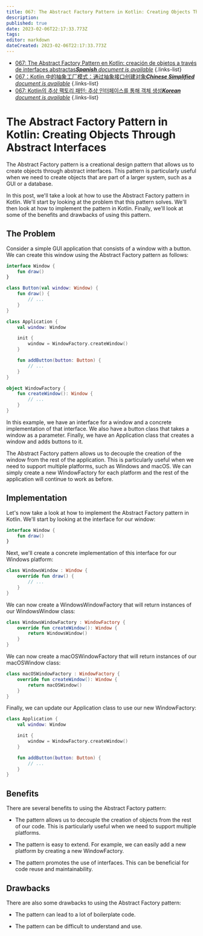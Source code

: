 ```yaml
---
title: 067: The Abstract Factory Pattern in Kotlin: Creating Objects Through Abstract Interfaces
description: 
published: true
date: 2023-02-06T22:17:33.773Z
tags: 
editor: markdown
dateCreated: 2023-02-06T22:17:33.773Z
---
```


- [067: The Abstract Factory Pattern en Kotlin: creación de objetos a través de interfaces abstractas***Spanish** document is available*](/es/Knowledge-base/Kotlin/Learning/067-the-abstract-factory-pattern-in-kotlin-creating-objects-through-abstract-interfaces)
{.links-list}
- [067：Kotlin 中的抽象工厂模式：通过抽象接口创建对象***Chinese Simplified** document is available*](/zh/Knowledge-base/Kotlin/Learning/067-the-abstract-factory-pattern-in-kotlin-creating-objects-through-abstract-interfaces)
{.links-list}
- [067: Kotlin의 추상 팩토리 패턴: 추상 인터페이스를 통해 객체 생성***Korean** document is available*](/ko/Knowledge-base/Kotlin/Learning/067-the-abstract-factory-pattern-in-kotlin-creating-objects-through-abstract-interfaces)
{.links-list}


# The Abstract Factory Pattern in Kotlin: Creating Objects Through Abstract Interfaces

The Abstract Factory pattern is a creational design pattern that allows us to create objects through abstract interfaces. This pattern is particularly useful when we need to create objects that are part of a larger system, such as a GUI or a database.

In this post, we'll take a look at how to use the Abstract Factory pattern in Kotlin. We'll start by looking at the problem that this pattern solves. We'll then look at how to implement the pattern in Kotlin. Finally, we'll look at some of the benefits and drawbacks of using this pattern.

## The Problem

Consider a simple GUI application that consists of a window with a button. We can create this window using the Abstract Factory pattern as follows:

```kotlin
interface Window {
    fun draw()
}

class Button(val window: Window) {
    fun draw() {
        // ...
    }
}

class Application {
    val window: Window

    init {
        window = WindowFactory.createWindow()
    }

    fun addButton(button: Button) {
        // ...
    }
}

object WindowFactory {
    fun createWindow(): Window {
        // ...
    }
}
```

In this example, we have an interface for a window and a concrete implementation of that interface. We also have a button class that takes a window as a parameter. Finally, we have an Application class that creates a window and adds buttons to it.

The Abstract Factory pattern allows us to decouple the creation of the window from the rest of the application. This is particularly useful when we need to support multiple platforms, such as Windows and macOS. We can simply create a new WindowFactory for each platform and the rest of the application will continue to work as before.

## Implementation

Let's now take a look at how to implement the Abstract Factory pattern in Kotlin. We'll start by looking at the interface for our window:

```kotlin
interface Window {
    fun draw()
}
```

Next, we'll create a concrete implementation of this interface for our Windows platform:

```kotlin
class WindowsWindow : Window {
    override fun draw() {
        // ...
    }
}
```

We can now create a WindowsWindowFactory that will return instances of our WindowsWindow class:

```kotlin
class WindowsWindowFactory : WindowFactory {
    override fun createWindow(): Window {
        return WindowsWindow()
    }
}
```

We can now create a macOSWindowFactory that will return instances of our macOSWindow class:

```kotlin
class macOSWindowFactory : WindowFactory {
    override fun createWindow(): Window {
        return macOSWindow()
    }
}
```

Finally, we can update our Application class to use our new WindowFactory:

```kotlin
class Application {
    val window: Window

    init {
        window = WindowFactory.createWindow()
    }

    fun addButton(button: Button) {
        // ...
    }
}
```

## Benefits

There are several benefits to using the Abstract Factory pattern:

- The pattern allows us to decouple the creation of objects from the rest of our code. This is particularly useful when we need to support multiple platforms.

- The pattern is easy to extend. For example, we can easily add a new platform by creating a new WindowFactory.

- The pattern promotes the use of interfaces. This can be beneficial for code reuse and maintainability.

## Drawbacks

There are also some drawbacks to using the Abstract Factory pattern:

- The pattern can lead to a lot of boilerplate code.

- The pattern can be difficult to understand and use.